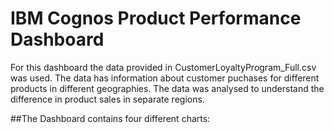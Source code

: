 # IBM Cognos Product Performance Dashboard
For this dashboard the data provided in CustomerLoyaltyProgram_Full.csv was used. The data has information about customer puchases for different products in different geographies. The data was analysed to understand the difference in product sales in separate regions. 

##The Dashboard contains four different charts:

###

